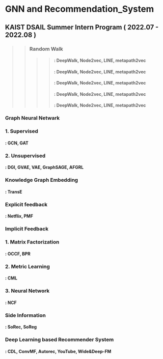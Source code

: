 # GNN and Recommendation_System

## KAIST DSAIL Summer Intern Program ( 2022.07 - 2022.08 )
>> ### Random Walk
>>>> #### : DeepWalk, Node2vec, LINE, metapath2vec
>>>> #### : DeepWalk, Node2vec, LINE, metapath2vec
>>>> #### : DeepWalk, Node2vec, LINE, metapath2vec
>>>> #### : DeepWalk, Node2vec, LINE, metapath2vec
>>>> #### : DeepWalk, Node2vec, LINE, metapath2vec
### Graph Neural Netwark
### 1. Supervised
#### : GCN, GAT
### 2. Unsupervised
#### : DGI, GVAE, VAE, GraphSAGE, AFGRL
### Knowledge Graph Embedding
#### : TransE
### Explicit feedback
#### : Netflix, PMF
### Implicit Feedback
### 1. Matrix Factorization
#### : OCCF, BPR
### 2. Metric Learning
#### : CML
### 3. Neural Network
#### : NCF
### Side Information
#### : SoRec, SoReg
### Deep Learning based Recommender System
#### : CDL, ConvMF, Autorec, YouTube, Wide&Deep-FM
